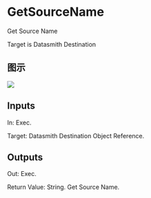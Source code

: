 # GetSourceName

Get Source Name

Target is Datasmith Destination

## 图示

![]($-20221218-18405046.png)

## Inputs

In: Exec.

Target: Datasmith Destination Object Reference.  

## Outputs

Out: Exec.

Return Value: String. Get Source Name.

